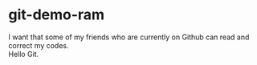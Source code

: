 # git-demo-ram
I want that some of my friends who are currently on Github can read and correct my codes.
<br>
Hello Git.
